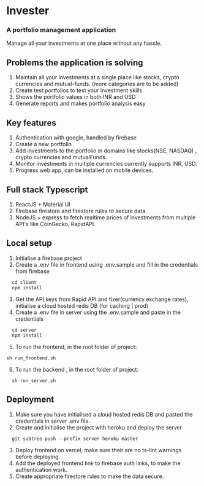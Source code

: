 # Invester
### A portfolio management application
Manage all your investments at one place without any hassle.

## Problems the application is solving
1. Maintain all your investments at a single place like stocks, crypto currencies and mutual-funds. (more categories are to be added)
2. Create test portfolios to test your investment skills
3. Shows the portfolio values in both INR and USD
4. Generate reports and makes portfolio analysis easy

## Key features
1. Authentication with google, handled by firebase
2. Create a new portfolio
3. Add investments to the portfolio in domains like stocks(NSE, NASDAQ) , crypto currencies and mutualFunds.
4. Monitor investments in multiple currencies currently supports INR, USD.
5. Progress web app, can be installed on mobile devices.

## Full stack Typescript
1. ReactJS + Material UI
2. Firebase firestore and firestore rules to secure data
3. NodeJS + express to fetch realtime prices of investments from multiple API's like CoinGecko, RapidAPI.

## Local setup
1. Initialise a firebase project
2. Create a .env file in frontend using .env.sample and fill in the credentials from firebase
```shell
  cd client
  npm install
```
3. Get the API keys from Rapid API and fixer(currency exchange rates), initialise a cloud hosted redis DB (for caching | prod)
4. Create a .env file in server using the .env.sample and paste in the credentials
```shell
  cd server
  npm install
```
5. To run the frontend, in the root folder of project:
  ```shell
  sh run_frontend.sh
  ```
6. To run the backend , in the root folder of project:
```shell
  sh run_server.sh
  ```
## Deployment
1. Make sure you have initialised a cloud hosted redis DB and pasted the credentials in server .env file.
2. Create and initialise the project with heroku and deploy the server
```shell
  git subtree push --prefix server heroku master
```
3. Deploy frontend on vercel, make sure their are no ts-lint warnings before deploying. 
4. Add the deployed frontend link to firebase auth links, to make the authentication work.
5. Create appropriate firestore rules to make the data secure.
